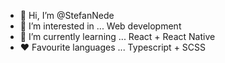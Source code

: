 - 👋 Hi, I’m @StefanNede
- 👀 I’m interested in ...
Web development
- 🌱 I’m currently learning ...
React + React Native
- ❤️ Favourite languages ...
Typescript + SCSS

<!---
StefanNede/StefanNede is a ✨ special ✨ repository because its `README.md` (this file) appears on your GitHub profile.
You can click the Preview link to take a look at your changes.
--->
